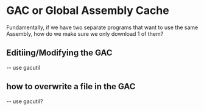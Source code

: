 # GAC or Global Assembly Cache

Fundamentally, if we have two separate programs that want to use the same Assembly, how do we make sure we only download 1 of them?

## Editiing/Modifying the GAC
-- use gacutil

## how to overwrite a file in the GAC
-- use gacutil?
